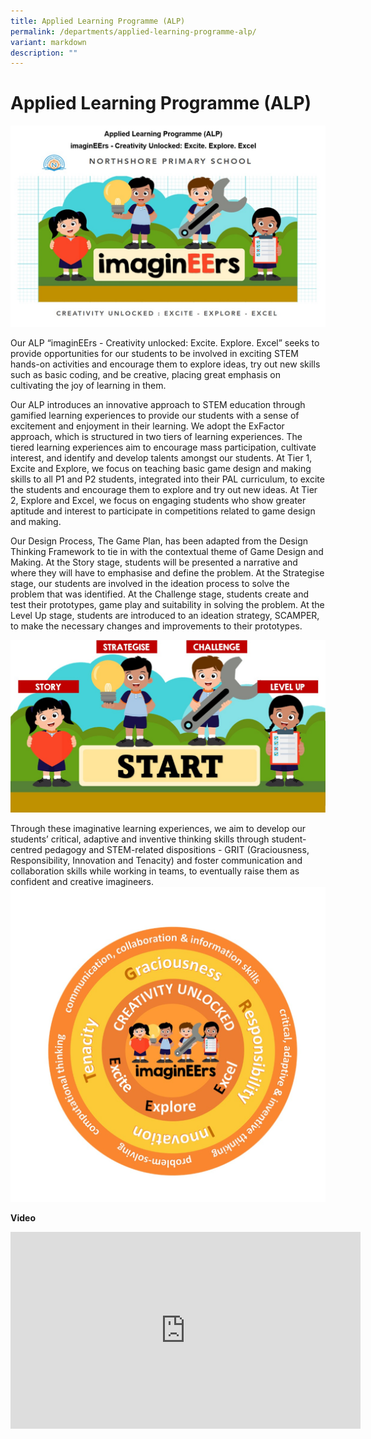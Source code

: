 ```yaml
---
title: Applied Learning Programme (ALP)
permalink: /departments/applied-learning-programme-alp/
variant: markdown
description: ""
---
```

# **Applied Learning Programme (ALP)**


![](/images/ALP_Pic00.jpg)

Our ALP “imaginEErs - Creativity unlocked: Excite. Explore. Excel” seeks to provide opportunities for our students to be involved in exciting STEM hands-on activities and encourage them to explore ideas, try out new skills such as basic coding, and be creative, placing great emphasis on cultivating the joy of learning in them. 

Our ALP introduces an innovative approach to STEM education through gamified learning experiences to provide our students with a sense of excitement and enjoyment in their learning. We adopt the ExFactor approach, which is structured in two tiers of learning experiences. The tiered learning experiences aim to encourage mass participation, cultivate interest, and identify and develop talents amongst our students.  At Tier 1, Excite and Explore, we focus on teaching basic game design and making skills to all P1 and P2 students, integrated into their PAL curriculum, to excite the students and encourage them to explore and try out new ideas.  At Tier 2, Explore and Excel, we focus on engaging students who show greater aptitude and interest to participate in competitions related to game design and making.   

Our Design Process, The Game Plan, has been adapted from the Design Thinking Framework to tie in with the contextual theme of Game Design and Making.  At the Story stage, students will be presented a narrative and where they will have to emphasise and define the problem.  At the Strategise stage, our students are involved in the ideation process to solve the problem that was identified.  At the Challenge stage, students create and test their prototypes, game play and suitability in solving the problem.  At the Level Up stage, students are introduced to an ideation strategy, SCAMPER, to make the necessary changes and improvements to their prototypes.  

![](/images/ALP_Pic02.jpg)

Through these imaginative learning experiences, we aim to develop our students’ critical, adaptive and inventive thinking skills through student-centred pedagogy and STEM-related dispositions - GRIT (Graciousness, Responsibility, Innovation and Tenacity) and foster communication and collaboration skills while working in teams, to eventually raise them as confident and creative imagineers. 
![](/images/ALP_Pic03.jpg)  

**Video**
<iframe width="560" height="315" src="https://www.youtube.com/embed/GvAJnc2uMUQ?wmode=transparent&amp;playlist=GvAJnc2uMUQ&amp;loop=1" title="YouTube video player" frameborder="0" allow="accelerometer; autoplay; clipboard-write; encrypted-media; gyroscope; picture-in-picture" allowfullscreen=""></iframe>